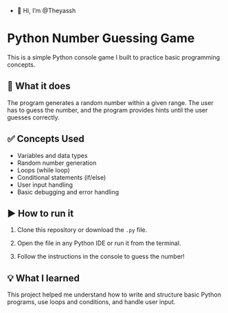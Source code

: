 - 👋 Hi, I’m @Theyassh
 
# Python Number Guessing Game

This is a simple Python console game I built to practice basic programming concepts.

## 📌 What it does
The program generates a random number within a given range. The user has to guess the number, and the program provides hints until the user guesses correctly.

## ✅ Concepts Used
- Variables and data types
- Random number generation
- Loops (while loop)
- Conditional statements (if/else)
- User input handling
- Basic debugging and error handling

## ▶️ How to run it
1. Clone this repository or download the `.py` file.
2. Open the file in any Python IDE or run it from the terminal.
  

3. Follow the instructions in the console to guess the number!

## 💡 What I learned
This project helped me understand how to write and structure basic Python programs, use loops and conditions, and handle user input.
